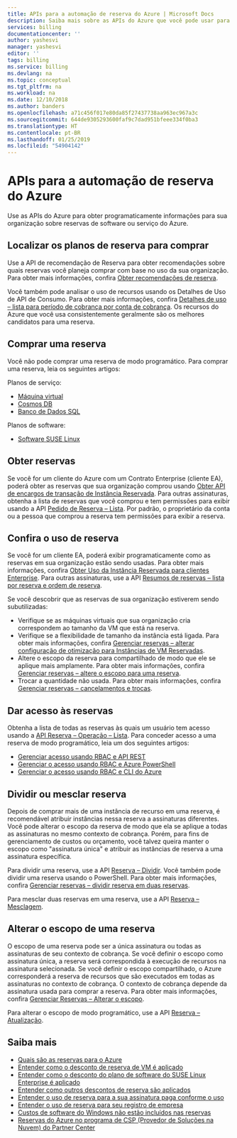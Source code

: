 ```yaml
---
title: APIs para a automação de reserva do Azure | Microsoft Docs
description: Saiba mais sobre as APIs do Azure que você pode usar para obter programaticamente informações de reserva.
services: billing
documentationcenter: ''
author: yashesvi
manager: yashesvi
editor: ''
tags: billing
ms.service: billing
ms.devlang: na
ms.topic: conceptual
ms.tgt_pltfrm: na
ms.workload: na
ms.date: 12/10/2018
ms.author: banders
ms.openlocfilehash: a71c456f017e80da85f27437738aa963ec967a3c
ms.sourcegitcommit: 644de9305293600faf9c7dad951bfeee334f0ba3
ms.translationtype: HT
ms.contentlocale: pt-BR
ms.lasthandoff: 01/25/2019
ms.locfileid: "54904142"
---
```

# <a name="apis-for-azure-reservation-automation"></a>APIs para a automação de reserva do Azure

Use as APIs do Azure para obter programaticamente informações para sua organização sobre reservas de software ou serviço do Azure.

## <a name="find-reservation-plans-to-buy"></a>Localizar os planos de reserva para comprar

Use a API de recomendação de Reserva para obter recomendações sobre quais reservas você planeja comprar com base no uso da sua organização. Para obter mais informações, confira [Obter recomendações de reserva](/rest/api/billing/enterprise/billing-enterprise-api-reserved-instance-recommendation).

Você também pode analisar o uso de recursos usando os Detalhes de Uso de API de Consumo. Para obter mais informações, confira [Detalhes de uso – lista para período de cobrança por conta de cobrança](/rest/api/consumption/usagedetails/listforbillingperiodbybillingaccount). Os recursos do Azure que você usa consistentemente geralmente são os melhores candidatos para uma reserva.

## <a name="buy-a-reservation"></a>Comprar uma reserva

Você não pode comprar uma reserva de modo programático. Para comprar uma reserva, leia os seguintes artigos:

Planos de serviço:
- [Máquina virtual](../virtual-machines/windows/prepay-reserved-vm-instances.md?toc=/azure/billing/TOC.json)
-  [Cosmos DB](../cosmos-db/cosmos-db-reserved-capacity.md?toc=/azure/billing/TOC.json)
- [Banco de Dados SQL](../sql-database/sql-database-reserved-capacity.md?toc=/azure/billing/TOC.json)

Planos de software:
- [Software SUSE Linux](../virtual-machines/linux/prepay-suse-software-charges.md?toc=/azure/billing/TOC.json)

## <a name="get-reservations"></a>Obter reservas

Se você for um cliente do Azure com um Contrato Enterprise (cliente EA), poderá obter as reservas que sua organização comprou usando [Obter API de encargos de transação de Instância Reservada](/rest/api/billing/enterprise/billing-enterprise-api-reserved-instance-charges). Para outras assinaturas, obtenha a lista de reservas que você comprou e tem permissões para exibir usando a API [Pedido de Reserva – Lista](/rest/api/reserved-vm-instances/reservationorder/list). Por padrão, o proprietário da conta ou a pessoa que comprou a reserva tem permissões para exibir a reserva.

## <a name="see-reservation-usage"></a>Confira o uso de reserva

Se você for um cliente EA, poderá exibir programaticamente como as reservas em sua organização estão sendo usadas. Para obter mais informações, confira [Obter Uso da Instância Reservada para clientes Enterprise](/rest/api/billing/enterprise/billing-enterprise-api-reserved-instance-usage). Para outras assinaturas, use a API [Resumos de reservas – lista por reserva e ordem de reserva](/rest/api/consumption/reservationssummaries/listbyreservationorderandreservation).

Se você descobrir que as reservas de sua organização estiverem sendo subutilizadas:

- Verifique se as máquinas virtuais que sua organização cria correspondem ao tamanho da VM que está na reserva.
- Verifique se a flexibilidade de tamanho da instância está ligada. Para obter mais informações, confira [Gerenciar reservas – alterar configuração de otimização para Instâncias de VM Reservadas](billing-manage-reserved-vm-instance.md#change-optimize-setting-for-reserved-vm-instances).
- Altere o escopo da reserva para compartilhado de modo que ele se aplique mais amplamente. Para obter mais informações, confira [Gerenciar reservas – altere o escopo para uma reserva](billing-manage-reserved-vm-instance.md#change-the-scope-for-a-reservation).
- Trocar a quantidade não usada. Para obter mais informações, confira [Gerenciar reservas – cancelamentos e trocas](billing-manage-reserved-vm-instance.md#cancellations-and-exchanges).

## <a name="give-access-to-reservations"></a>Dar acesso às reservas

Obtenha a lista de todas as reservas às quais um usuário tem acesso usando a [API Reserva – Operação – Lista](/rest/api/reserved-vm-instances/reservationorder/list). Para conceder acesso a uma reserva de modo programático, leia um dos seguintes artigos:

- [Gerenciar acesso usando RBAC e API REST](../role-based-access-control/role-assignments-rest.md)
- [Gerenciar o acesso usando RBAC e Azure PowerShell](../role-based-access-control/role-assignments-powershell.md)
- [Gerenciar o acesso usando RBAC e CLI do Azure](../role-based-access-control/role-assignments-cli.md)

## <a name="split-or-merge-reservation"></a>Dividir ou mesclar reserva

Depois de comprar mais de uma instância de recurso em uma reserva, é recomendável atribuir instâncias nessa reserva a assinaturas diferentes. Você pode alterar o escopo da reserva de modo que ela se aplique a todas as assinaturas no mesmo contexto de cobrança. Porém, para fins de gerenciamento de custos ou orçamento, você talvez queira manter o escopo como "assinatura única" e atribuir as instâncias de reserva a uma assinatura específica. 

Para dividir uma reserva, use a API [Reserva – Dividir](/rest/api/reserved-vm-instances/reservation/split). Você também pode dividir uma reserva usando o PowerShell. Para obter mais informações, confira [Gerenciar reservas – dividir reserva em duas reservas](billing-manage-reserved-vm-instance.md#split-a-single-reservation-into-two-reservations).

Para mesclar duas reservas em uma reserva, use a API [Reserva – Mesclagem](/rest/api/reserved-vm-instances/reservation/merge).

## <a name="change-scope-for-a-reservation"></a>Alterar o escopo de uma reserva

O escopo de uma reserva pode ser a única assinatura ou todas as assinaturas de seu contexto de cobrança. Se você definir o escopo como assinatura única, a reserva será correspondida à execução de recursos na assinatura selecionada. Se você definir o escopo compartilhado, o Azure corresponderá a reserva de recursos que são executados em todas as assinaturas no contexto de cobrança. O contexto de cobrança depende da assinatura usada para comprar a reserva. Para obter mais informações, confira [Gerenciar Reservas – Alterar o escopo](billing-manage-reserved-vm-instance.md#change-the-scope-for-a-reservation).

Para alterar o escopo de modo programático, use a API [Reserva – Atualização](/rest/api/reserved-vm-instances/reservation/update).

## <a name="learn-more"></a>Saiba mais

- [Quais são as reservas para o Azure](billing-save-compute-costs-reservations.md)
- [Entender como o desconto de reserva de VM é aplicado](billing-understand-vm-reservation-charges.md)
- [Entender como o desconto do plano de software do SUSE Linux Enterprise é aplicado](billing-understand-suse-reservation-charges.md)
- [Entender como outros descontos de reserva são aplicados](billing-understand-reservation-charges.md)
- [Entender o uso de reserva para a sua assinatura paga conforme o uso](billing-understand-reserved-instance-usage.md)
- [Entender o uso de reserva para seu registro de empresa](billing-understand-reserved-instance-usage-ea.md)
- [Custos de software do Windows não estão incluídos nas reservas](billing-reserved-instance-windows-software-costs.md)
- [Reservas do Azure no programa de CSP (Provedor de Soluções na Nuvem) do Partner Center](https://docs.microsoft.com/partner-center/azure-reservations)